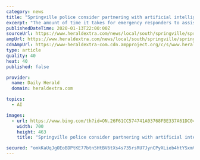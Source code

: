 ```yaml
---
category: news
title: "Springville police consider partnering with artificial intelligence company to solve crimes more quickly"
excerpt: "The amount of time it takes for emergency responders to assist a victim or for police to find an abducted child could soon drastically reduce in Springville as the city’s police department considers partnering with an artificial intelligence company aimed at helping law enforcement work more efficiently. Banjo, a technology company based in ..."
publishedDateTime: 2020-01-13T22:00:00Z
sourceUrl: https://www.heraldextra.com/news/local/south/springville/springville-police-consider-partnering-with-artificial-intelligence-company-to-solve/article_34d98f4e-2a1a-50f2-975f-65e9d6f722a1.html
ampUrl: https://www.heraldextra.com/news/local/south/springville/springville-police-consider-partnering-with-artificial-intelligence-company-to-solve/article_34d98f4e-2a1a-50f2-975f-65e9d6f722a1.amp.html
cdnAmpUrl: https://www-heraldextra-com.cdn.ampproject.org/c/s/www.heraldextra.com/news/local/south/springville/springville-police-consider-partnering-with-artificial-intelligence-company-to-solve/article_34d98f4e-2a1a-50f2-975f-65e9d6f722a1.amp.html
type: article
quality: 40
heat: 40
published: false

provider:
  name: Daily Herald
  domain: heraldextra.com

topics:
  - AI

images:
  - url: https://www.bing.com/th?id=ON.26F61CC574741A03768FBE337A61DC04
    width: 700
    height: 463
    title: "Springville police consider partnering with artificial intelligence company to solve crimes more quickly"

secured: "omkKaUqJgOEoBDPtKE77btn5HtBV6tXs4s735rsRU7JynCPyXLieb4htYSxmVBTqkIAB/WIyjrI15NCLey3lVbrmXqqmp12Z0mYah1lhY/75Z9CkK7EbipV0VJF76OQlVHUqzilN76Ay/NqtDcjpDjeggolr1Dg1dkNXqRaqw4+8x6UIHeS2+xt41Nn1cnP92RFwbnKcGkcwKafWEZ+Yzp5FdNfcFDs6PArHA25+BRqNypW6VXmlbd477re+XQaj3KopPEDtC1P9Ni9Opcmi/w==;jW0TKT2YG69WPwfrPslvuQ=="
---
```


